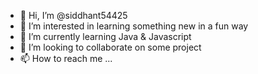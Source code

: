 - 👋 Hi, I’m @siddhant54425
- 👀 I’m interested in learning something new in a fun way
- 🌱 I’m currently learning Java & Javascript
- 💞️ I’m looking to collaborate on some project 
- 📫 How to reach me ...

<!---
siddhant54425/siddhant54425 is a ✨ special ✨ repository because its `README.md` (this file) appears on your GitHub profile.
You can click the Preview link to take a look at your changes.
--->
